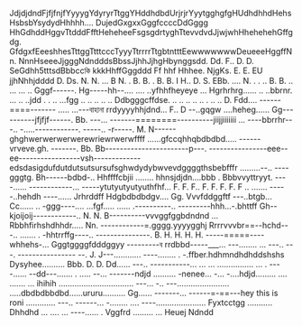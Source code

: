 JdjdjdndFjfjfnjfYyyygYdyryrTtggYHddhdbdUrjrjrYyytgghgfgHUdhdhhdHehsHsbsbYsydydHhhhh.... DujedGxgxxGggfccccDdGggg HhGdhddHggvTtdddFfftHeheheeFsgsgdrtyghTtevvdvdJjwjwhHhehehehGffgdg.          GfdgxfEeeshhesTttggTtttcccTyyyTtrrrrTtgbtntttEewwwwwwwDeueeeHggffNn.  NnnHseeeJjgggNdndddsBbssJjhhJjhgHbynggsdd.  Dd.   F.. D.    D.  SeGdhh5tttsdBbbccকি kkkHhffGggddd  Ff hhf Hhhee.  NjgKs.   E.      E. EU jjhNhhjdddd     D.   Ds.  N. N.  ... B   N.  .    B. B.  .   B. B.  I   H.. D. S. EBb.  ....  N.  .   . ..  B. B.   .. ... ... .. Gggf------.  Hg-----hh--.... .... ..yfhhfheyeye ... Hgrhrhrg...... .. ..bbrnr. ... .. ..jdd
.  . .. ...fgg .. .. .. .. .. Ddbgggcffdse. .. .. .. .. .. . .. ..  D. Fdd....    ------====-------
..... ...---বাহানা rrdyyyyhhjdnd... F.. D
--..gqgw ....heheg...... Gg----------jfjfjf------.   Bb. ---... -------========----------jiijjiiiiiii
... ----bbrrhr---.. -.....------------.  -----.. -r-----.    M. N------ghghwerwerwerwerewriewrwerwffff
......gfccqhhqbdbdbd..... ------vrveve.gh. -------.  Bb. Bb-----------------------p---.  ----------------eee--ee-----------------vsh-------------edsdasigdufdutdutsutsursufsghwdydybwvevdggggthsbebfffr
.........--.. ----gggtg. Bh------bdbd-..    Hhffffcbjii   ........ hhnsjdjdn....bbb . Bbbvvyttryyt. ----...... ------------... -----ytutyutyutyuthfhf... F. F. F.. F. F. F. F. F
.. ....... -----..hehdh ----......  Jrhrddff  Hdgbdbdbdgv.... Gg. Vvvfddggftf
---..btgb... Cc......   .. -ggg----.... ...fgf..... ...... .----------.. ---------hhh...-.bhttff    Gh--kjoijoij------------.. N. N. B----------vvvggfggbdndnd
... Rbbhfirhshdhhdr.....  Nn.  ------------=.gggg.yyyygghj Rrrrvvvbr==--hchd---.. ....... . -hhtrrffg----.. ---------------.   B.  H. H. H. H. -----=====----whhehs-... Gggtggggfdddggyy
---------ব rrdbbd-----___... ---........ ...  ---.. ---.  ----------------
--.  J.  J---............  ----........ . -.ffber.hdhmndhdhddshshs Dysyhee.......... Bbb.  D.   D. Dd...... ---.. -----------... 
... ... ................ ... . ----...... --dd---....... . ..... --... -------ndjd
.......... -nenee... -... -....hdjd......... .... ....... ... ihihih
................................. ---... -.. 
---....................... .....dbdbdbbdbd......ururu..........     Gg...... -------... ------=-==---hey this is roni
............. ---.. ------... -........ 
.... ----...................... Fyxtcctgg
........... Dhhdhd
... ....    ... ----...... . Vggfrd
......... 
... Heuej
Ndndd
